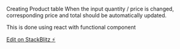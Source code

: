 Creating Product table When the input quantity / price is changed, corresponding price and total should be automatically updated.

This is done using react with functional component



[Edit on StackBlitz ⚡️](https://stackblitz.com/edit/react-ricmeu)
